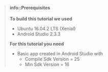 > #### info::Prerequisites
> **To build this tutorial we used**
> * Ubuntu 16.04.2 LTS (Xenial)
> * Android Studio 2.3.3
>
>
> **For this tutorial you need**
> * Basic app created in Android Studio with
>     * Compile Sdk Version = 25
>     * Min Sdk Version = 16
